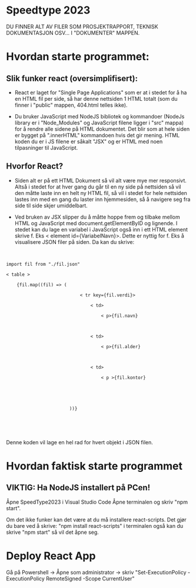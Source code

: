 # Speedtype 2023

DU FINNER ALT AV FILER SOM PROSJEKTRAPPORT, TEKNISK DOKUMENTASJON OSV... I "DOKUMENTER" MAPPEN. 

# Hvordan starte programmet:

## Slik funker react (oversimplifisert):

- React er laget for "Single Page Applications" som er at i stedet for å ha en HTML fil per side, så har denne nettsiden 1 HTML totalt (som du finner i "public" mappen, 404.html telles ikke).

- Du bruker JavaScript med NodeJS bibliotek og kommandoer (NodeJs library er i "Node_Modules" og JavaScript filene ligger i "src" mappa) for å rendre alle sidene på HTML dokumentet. Det blir som at hele siden er bygget på ".innerHTML" kommandoen hvis det gir mening. HTML koden du er i JS filene er såkalt "JSX" og er HTML med noen tilpasninger til JavaScript.

## Hvorfor React?

- Siden alt er på ett HTML Dokument så vil alt være mye mer responsivt. Altså i stedet for at hver gang du går til en ny side på nettsiden så vil den måtte laste inn en helt ny HTML fil, så vil i stedet for hele nettsiden lastes inn med en gang du laster inn hjemmesiden, så å navigere seg fra side til side skjer umiddelbart. 

- Ved bruken av JSX slipper du å måtte hoppe frem og tilbake mellom HTML og JavaScript med document.getElementByID og lignende. I stedet kan du lage en variabel i JavaScript også inn i ett HTML element skrive f. Eks < element id={VariabelNavn}>. Dette er nyttig for f. Eks å visualisere JSON filer på siden. Da kan du skrive: <br> <br>
<code>
import fil from "./fil.json" <br>
< table > <br>
    {fil.map((fil) => ( <br>
                            < tr key={fil.verdi}> <br>
                                < td> <br>
                                    < p>{fil.navn}</ p> <br>
                                </ td> <br>
                                < td> <br>
                                    < p>{fil.alder}</ p> <br>
                                </ td> <br>
                                < td> <br>
                                    < p >{fil.kontor}</ p> <br>
                                </ td> <br>
                            </ tr> <br>
                        ))} <br>
</ table>
</code> <br> <br>

Denne koden vil lage en hel rad for hvert objekt i JSON filen. 
# Hvordan faktisk starte programmet
## VIKTIG: Ha NodeJS installert på PCen!
Åpne SpeedType2023 i Visual Studio Code
Åpne terminalen og skriv "npm start".

Om det ikke funker kan det være at du må installere react-scripts. Det gjør du bare ved å skrive:
"npm install react-scripts" i terminalen også kan du skrive "npm start" så vil det åpne seg.

# Deploy React App

Gå på Powershell -> Åpne som administrator -> skriv "Set-ExecutionPolicy -ExecutionPolicy RemoteSigned -Scope CurrentUser"